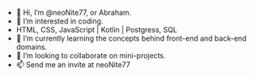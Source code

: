 - 👋 Hi, I’m @neoNite77, or Abraham.
- 👀 I’m interested in coding.
- HTML, CSS, JavaScript | Kotlin | Postgress, SQL
- 🌱 I’m currently learning the concepts behind front-end and back-end domains.
- 💞️ I’m looking to collaborate on mini-projects.
- 📫 Send me an invite at neoNite77

<!---
neoNite77/neoNite77 is a ✨ special ✨ repository because its `README.md` (this file) appears on your GitHub profile.
You can click the Preview link to take a look at your changes.
--->
